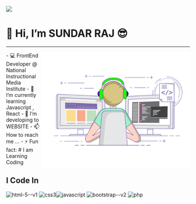 <img src='https://staging3.nimiprojects.in/sundar/github.jpeg' />


# 👋 Hi, I’m SUNDAR RAJ 😎
---
<img align="right" alt="GIF" src="https://github.com/AswinBarath/AswinBarath/blob/master/coding.gif?raw=true" width="408" height="318" />
- 💻 FrontEnd Developer @ National Instructional Media Institute
- 🌱 I’m currently learning Javascript , React
- 🧩 I’m developing to WEBSITE
- 📫 How to reach me ...
- ⚡ Fun fact: # I am Learning Coding


##  I Code In
<img width="48" height="48" src="https://img.icons8.com/color/48/html-5--v1.png" alt="html-5--v1"/> <img width="48" height="48" src="https://img.icons8.com/color/48/css3.png" alt="css3"/><img width="48" height="48" src="https://img.icons8.com/fluency/48/javascript.png" alt="javascript"/> <img width="48" height="48" src="https://img.icons8.com/color/48/bootstrap--v2.png" alt="bootstrap--v2"/> <img width="50" height="50" src="https://img.icons8.com/ios-filled/50/php.png" alt="php"/>
<!---
sundarrajcs/sundarrajcs is a ✨ special ✨ repository because its `README.md` (this file) appears on your GitHub profile.
You can click the Preview link to take a look at your changes.  d
--->

